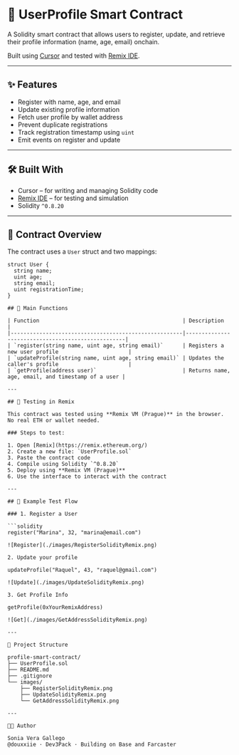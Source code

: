 # 🧾 UserProfile Smart Contract

A Solidity smart contract that allows users to register, update, and retrieve their profile information (name, age, email) onchain.

Built using [Cursor](https://www.cursor.so/) and tested with [Remix IDE](https://remix.ethereum.org/).

---

## ✨ Features

- Register with name, age, and email
- Update existing profile information
- Fetch user profile by wallet address
- Prevent duplicate registrations
- Track registration timestamp using `uint`
- Emit events on register and update

---

## 🛠️ Built With

- Cursor – for writing and managing Solidity code
- [Remix IDE](https://remix.ethereum.org/) – for testing and simulation
- Solidity `^0.8.20`

---

## 📄 Contract Overview

The contract uses a `User` struct and two mappings:

```solidity
struct User {
  string name;
  uint age;
  string email;
  uint registrationTime;
}

## 📄 Main Functions

| Function                                             | Description                                       |
|------------------------------------------------------|---------------------------------------------------|
| `register(string name, uint age, string email)`      | Registers a new user profile                      |
| `updateProfile(string name, uint age, string email)` | Updates the caller's profile                      |
| `getProfile(address user)`                           | Returns name, age, email, and timestamp of a user |

---

## 🧪 Testing in Remix

This contract was tested using **Remix VM (Prague)** in the browser. No real ETH or wallet needed.

### Steps to test:

1. Open [Remix](https://remix.ethereum.org/)
2. Create a new file: `UserProfile.sol`
3. Paste the contract code
4. Compile using Solidity `^0.8.20`
5. Deploy using **Remix VM (Prague)**
6. Use the interface to interact with the contract

---

## 📝 Example Test Flow

### 1. Register a User

```solidity
register("Marina", 32, "marina@email.com")

![Register](./images/RegisterSolidityRemix.png)

2. Update your profile

updateProfile("Raquel", 43, "raquel@gmail.com")

![Update](./images/UpdateSolidityRemix.png)

3. Get Profile Info

getProfile(0xYourRemixAddress)

![Get](./images/GetAddressSolidityRemix.png)

---

📁 Project Structure

profile-smart-contract/
├── UserProfile.sol
├── README.md
├── .gitignore
└── images/
    ├── RegisterSolidityRemix.png
    ├── UpdateSolidityRemix.png
    └── GetAddressSolidityRemix.png

---

👩‍💻 Author

Sonia Vera Gallego
@douxxiie · Dev3Pack · Building on Base and Farcaster
